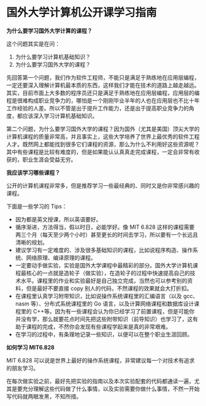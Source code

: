 # 国外大学计算机公开课学习指南

**为什么要学习国外大学计算的课程？**

这个问题其实是在问：

1. 为什么要学习计算机基础知识？
2. 为什么要学习国外大学的课程？

先回答第一个问题，我们作为软件工程师，不能只是满足于熟练地在应用层编程，一定还要深入理解计算机最本质的东西，这样我们才能在技术的道路上越走越远。其实，目前市面上大多数的程序员还只是满足于熟练地在应用层编程，应用层的编程是很难构成职业竞争力的，哪怕是一个刚刚毕业半年的人也在应用层也不比十年工作经验的人差。所以不管是出于提升工作能力，还是出于提高职业竞争力的角度，都应该深入学习计算机基础知识。

第二个问题，为什么要学习国外大学的课程？因为国外（尤其是美国）顶尖大学的计算机课程的质量非常高，并且事实上，这些大学培养了世界上最优秀的软件工程人才。既然网上都能找到很多它们课程的资源，那么为什么不利用好这些资源呢？其中有些课程是比较有难度的，但是如果能认认真真走完成课程，一定会非常有收获的，职业生涯会受益无穷。

**我应该学习哪些课程？**

公开的计算机课程非常多，但是推荐学习一些最经典的、同时又是你非常感兴趣的课程。

下面是一些学习的 Tips：

-   因为都是英文授课，所以英语要好。
-   循序渐进，方法得当，假以时日，必能学好。像 MIT 6.828 这样的课程需要两三个月（每天至少两个小时）甚至更长的时间去学习，所以要有一个长远且清晰的规划。
-   建议学习有一定难度的、涉及很多基础知识的课程，比如说程序构造、操作系统、网络原理、编译原理的课程。
-   一定要动手做实验，实验是国外大学课程中最精彩的部分。国外大学计算机课程最核心的一点就是造轮子（做实验），在造轮子的过程中快速提高自己的技术水平。课程里的作业和实验最好是自己独立完成，当然也可以参考别的资料，但是最好不要直接 copy 别人的代码，不然课程的效果就会大打折扣。
-   在课程里认真学习附带知识，比如说操作系统课程里的汇编语言（以及 gcc、nasm 等）、分布式系统课程里的 Go 语言，以及计算网络课程和数据库设计课程里的 C++等。因为有一些课程会认为你已经学习了前置课程，但是可能你并没有学，那么就要花点时间先把这些附带知识（前导知识）也学习了，这有助于课程的完成，不然你会发现有些课程学起来是真的非常艰难。
-   在学习的过程中，有条理地记录一些知识，以便可以在整个职业生涯回顾。

**如何学习 MIT6.828**

MIT 6.828 可以说是世界上最好的操作系统课程，非常建议每一个对技术有追求的朋友学习。

在每次做实验之前，最好先把实验的指南以及本次实验配套的代码都通读一遍，尤其是要充分理解这些代码做了什么事情，以及实验需要你做什么事情，不然一开始写代码就两眼发黑，不知所措。